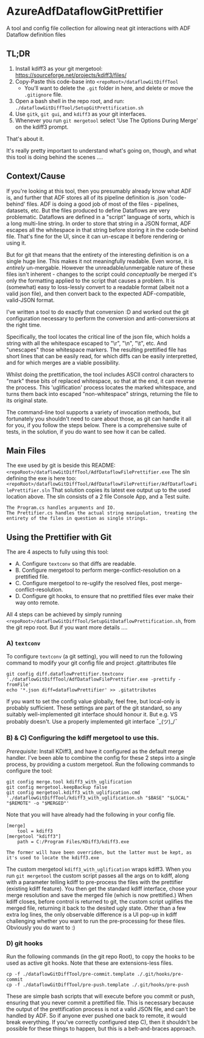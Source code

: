 <!-- markdownlint-disable MD025 -->
# AzureAdfDataflowGitPrettifier

A tool and config file collection for allowing neat git interactions with ADF Dataflow definition files

## TL;DR

  1. Install kdiff3 as your git mergetool: <https://sourceforge.net/projects/kdiff3/files/>
  2. Copy-Paste this code-base into `<repoRoot>/dataflowGitDiffTool`
     * You'll want to delete the `.git` folder in here, and delete or move the `.gitignore` file.
  3. Open a bash shell in the repo root, and run:
        `./dataflowGitDiffTool/SetupGitPrettification.sh`
  4. Use `gitk`, `git gui`, and `kdiff3` as your git interfaces.
  5. Whenever you run `git mergetool` select 'Use The Options During Merge' on the kdiff3 prompt.

That's about it.

It's really pretty important to understand what's going on, though, and what this tool is doing behind the scenes ....

## Context/Cause

If you're looking at this tool, then you presumably already know what ADF is, and further that ADF stores all of its pipeline definition is .json 'code-behind' files.
ADF is doing a good job of most of the files - pipelines, datasets, etc. But the files produced to define Dataflows are very problematic.
Dataflows are defined in a "script" language of sorts, which is a long multi-line string. In order to store that string in a JSON format, ADF escapes all the whitespace in that
string before storing it in the code-behind file. That's fine for the UI, since it can un-escape it before rendering or using it.

But for git that means that the entirety of the interesting definition is on a single huge line.
This makes it not meaningfully readable. Even worse, it is *entirely* un-mergable.
However the unreadable/unmergable nature of these files isn't inherent - changes to the script could *conceptually* be merged it's only the formatting applied to the script
that causes a problem.
It is (somewhat) easy to loss-lessly convert to a readable format (albeit not a valid json file), and then convert back to the expected ADF-compatible, valid-JSON format.

I've written a tool to do exactly that conversion :D and worked out the git configuration necessary to perform the conversion and anti-conversions at the right time.

Specifically, the tool locates the critical line of the json file, which holds a string with all the whitespace escaped to "\r", "\n", "\t", etc. And "unescapes" those whitespace markers.
The resulting prettified file has short lines that can be easily read, for which diffs can be easily interpretted, and for which merges are a viable possibility.

Whilst doing the prettification, the tool includes ASCII control characters to "mark" these bits of replaced whitespace, so that at the end, it can reverse the process.
This 'uglification' process locates the marked whitespace, and turns them back into escaped "non-whitespace" strings, returning the file to its original state.

The command-line tool supports a variety of invocation methods, but fortunately you shouldn't need to care about those, as git can handle it all for you, if you follow the steps below.
There is a comprehensive suite of tests, in the solution, if you do want to see how it can be called.

## Main Files

The exe used by git is beside this README:
    `<repoRoot>/dataflowGitDiffTool/AdfDataflowFilePrettifier.exe`
The sln defining the exe is here too:
    `<repoRoot>/dataflowGitDiffTool/AdfDataflowFilePrettifier/AdfDataflowFilePrettifier.sln`
    That solution copies its latest exe output up to the used location above.
    The sln consists of a 2 file Console App, and a Test suite.

    The Program.cs handles arguments and IO.
    The Prettifier.cs handles the actual string manipulation, treating the entirety of the files in question as single strings.

## Using the Prettifier with Git

The are 4 aspects to fully using this tool:

* A. Configure `textconv` so that diffs are readable.
* B. Configure mergetool to perform merge-conflict-resolution on a prettified file.
* C. Configure mergetool to re-uglify the resolved files, post merge-conflict-resolution.
* D. Configure git hooks, to ensure that no prettified files ever make their way onto remote.

All 4 steps can be achieved by simply running `<repoRoot>/dataflowGitDiffTool/SetupGitDataflowPrettification.sh`, from the git repo root.
But if you want more details ....

### A) `textconv`

To configure `textconv` (a git setting), you will need to run the following command to modify your git config file and project .gitattributes file

    git config diff.dataflowPrettifier.textconv './dataflowGitDiffTool/AdfDataflowFilePrettifier.exe -prettify -fromFile'
    echo '*.json diff=dataflowPrettifier' >> .gitattributes

If you want to set the config value globally, feel free, but local-only is probably sufficient.
These settings are part of the git standard, so any suitably well-implemented git interface should honour it.
But e.g. VS probably doesn't. Use a properly implemented git interface ¯\_(ツ)_/¯

### B) & C) Configuring the kdiff mergetool to use this.

*Prerequisite*: Install KDiff3, and have it configured as the default merge handler.
I've been able to combine the config for these 2 steps into a single process, by providing a custom mergetool.
Run the following commands to configure the tool:

    git config merge.tool kdiff3_with_uglification
    git config mergetool.keepBackup false
    git config mergetool.kdiff3_with_uglification.cmd './dataflowGitDiffTool/kdiff3_with_uglification.sh "$BASE" "$LOCAL" "$REMOTE" -o "$MERGED"'

Note that you will have already had the following in your config file.

    [merge]
        tool = kdiff3
    [mergetool "kdiff3"]
        path = C:/Program Files/KDiff3/kdiff3.exe

    The former will have been overriden, but the latter must be kept, as it's used to locate the kdiff3.exe

The custom mergetool `kdiff3_with_uglification` wraps kdiff3.
When you run `git mergetool` the custom script passes all the args on to kdiff, along with a parameter telling kdiff to pre-process the files with the prettifier (existing kdiff feature).
You then get the standard kdiff interface, chose your merge resolution and save the merged file (which is now prettified.)
When kdiff closes, before control is returned to git, the custom script uglifies the merged file, returning it back to the desited ugly state.
Other than a few extra log lines, the only observable difference is a UI pop-up in kdiff challenging whether you want to run the pre-processing for these files. Obviously you do want to :)

### D) git hooks

Run the following commands (in the git repo Root), to copy the hooks to be used as active git hooks.
Note that these are extensions-less files.

    cp -f ./dataflowGitDiffTool/pre-commit.template ./.git/hooks/pre-commit
    cp -f ./dataflowGitDiffTool/pre-push.template ./.git/hooks/pre-push

These are simple bash scripts that will execute before you commit or push, ensuring that you never commit a prettified file.
This is necessary because the output of the prettification process is not a valid JSON file, and can't be handled by ADF. So if anyone ever pushed one back to remote, it would break everything.
If you've correctly configured step C), then it shouldn't be possible for these things to happen, but this is a belt-and-braces approach.
